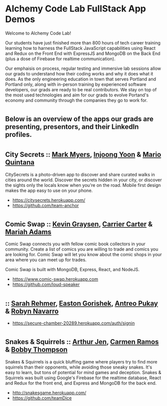 # Alchemy Code Lab FullStack App Demos

Welcome to Alchemy Code Lab! 

Our students have just finished more than 800 hours of tech career training learning how to harness the FullStack JavaScript capabilities using React and Redux on the Front End with ExpressJS and MongoDB on the Back End (plus a dose of Firebase for realtime communication).

Our emphaisis on process, regular testing and immersive lab sessions allow our grads to understand how their coding works and why it does what it does. As the only engineering education in town that serves Portland and Portland only, along with in-person training by experienced software developers, our grads are ready to be real contributors. We stay on top of the most used technologies and aim for our grads to evolve Portand's economy and community through the companies they go to work for.  

# <h2> Below is an overview of the apps our grads are presenting, presentors, and their LinkedIn profiles.
  
# <h2> City Secrets :: [Mark Myers](https://www.linkedin.com/in/markalope/), [Injoong Yoon](https://www.linkedin.com/in/injoong/) & [Mario Quintana](https://www.linkedin.com/in/mario-quintana/)
CitySecrets is a photo-driven app to discover and share curated walks in cities around the world. Discover the secrets hidden in your city, or discover the sights only the locals know when you're on the road. Mobile first design makes the app easy to use on your phone.
- https://citysecrets.herokuapp.com/
- https://github.com/team-anchor

# <h2> Comic Swap :: [Kevin Graysen](https://www.linkedin.com/in/kevingrayson/), [Carrier Carter](https://www.linkedin.com/in/carrieacarter/) & [Mariah Adams](https://www.linkedin.com/in/mariah-adams/)

Comic Swap connects you with fellow comic book collectors in your community. Create a list of comics you are willing to trade and comics you are looking for. Comic Swap will let you know about the comic shops in your area where you can meet up for trades.

Comic Swap is built with MongoDB, Express, React, and NodeJS.
  
 - https://www.comic-swap.herokuapp.com
 - https://github.com/loud-speaker
 
 # <h2> :: [Sarah Rehmer](https://www.linkedin.com/in/sarahrehmer/), [Easton Gorishek](https://www.linkedin.com/in/easton-gorishek/), [Antreo Pukay](https://www.linkedin.com/in/antreo-pukay/) & [Robyn Navarro](https://www.linkedin.com/in/robynanavarro/)
  
- https://secure-chamber-20289.herokuapp.com/auth/signin
  
 # <h2> Snakes & Squirrels :: [Arthur Jen](https://www.linkedin.com/in/arthurjen/), [Carmen Ramos](https://www.linkedin.com/in/carmenvramos/) & [Bobby Thompson](https://www.linkedin.com/in/rbtprograms/)
Snakes & Squirrels is a quick bluffing game where players try to find more squirrels than their opponents, while avoiding those sneaky snakes. It's easy to learn, but tons of potential for mind games and deception. Snakes & Squirrels was built using Google's Firebase for the realtime database, React and Redux for the front end, and Express and MongoDB for the back end.

- http://snakesgame.herokuapp.com/
- https://github.com/teamDice
